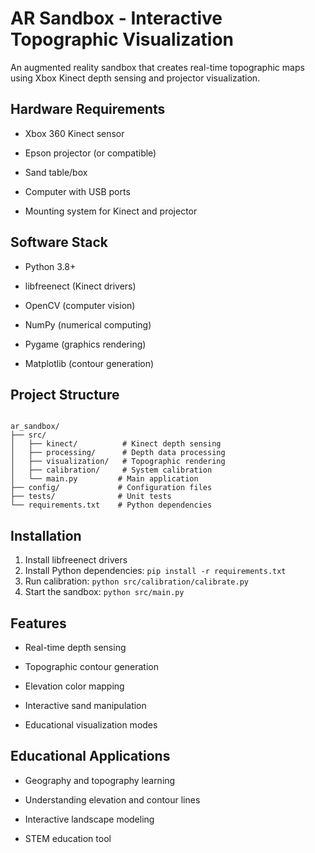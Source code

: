 # AR Sandbox - Interactive Topographic Visualization

An augmented reality sandbox that creates real-time topographic maps using Xbox Kinect depth sensing and projector visualization.

## Hardware Requirements

- Xbox 360 Kinect sensor

- Epson projector (or compatible)

- Sand table/box

- Computer with USB ports

- Mounting system for Kinect and projector

## Software Stack

- Python 3.8+

- libfreenect (Kinect drivers)

- OpenCV (computer vision)

- NumPy (numerical computing)

- Pygame (graphics rendering)

- Matplotlib (contour generation)

## Project Structure

```

ar_sandbox/
├── src/
│   ├── kinect/          # Kinect depth sensing
│   ├── processing/      # Depth data processing
│   ├── visualization/   # Topographic rendering
│   ├── calibration/     # System calibration
│   └── main.py         # Main application
├── config/             # Configuration files
├── tests/              # Unit tests
└── requirements.txt    # Python dependencies

```

## Installation

1. Install libfreenect drivers
2. Install Python dependencies: `pip install -r requirements.txt`
3. Run calibration: `python src/calibration/calibrate.py`
4. Start the sandbox: `python src/main.py`

## Features

- Real-time depth sensing

- Topographic contour generation

- Elevation color mapping

- Interactive sand manipulation

- Educational visualization modes

## Educational Applications

- Geography and topography learning

- Understanding elevation and contour lines

- Interactive landscape modeling

- STEM education tool
